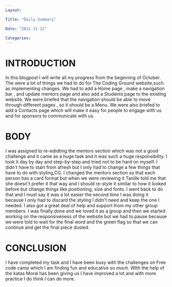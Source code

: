 ```yaml
---
Layout:

Title: "Daily Summary"

Date: "2021-11-12"

Categories:
---
```


# INTRODUCTION

In this blogpost I will write all my progress from the beginning of October. The were a lot of things we had to do for The Coding Ground website,such as implementing changes. We had to add a Home page , make a navigation bar , and update mentors page and also add a Students page to the existing website. We were briefed that the navigation should be able to move through different pages , so it should be a Menu. We were also briefed to add a Contacts page which will make it easy for people to engage with us and for sponsors to communicate with us.


# BODY

I was assigned to re-edidting the mentors section which was not a good challenge and it came as a huge task and it was such a huge responsibility. I took it day by day and step-by-step and tried not to be hard on myself. I didn't have to start from afresh but I only had to change a few things that have to do with styling,CG. I changed the mentors section so that each person has a card format but when we were reviewing it Tanille told me that she doesn't prefer it that way and I should re-style it similar to how it looked before but change things like positioning, size and fonts. I went back to do that and I must say it was a lot easier the second time I was doing it because I only had to discard the styling I didn't need and keep the one I needed. I also got a great deal of help and support from my other group members. I was finally done and we loved it as a group and then we started working on the responsiveness of the website but we had to pause because we were told to wait for the final word and the green flag so that we can continue and get the final piece dusted.  

# CONCLUSION
I have completed my task and I have been busy with the challenges on Free code camp which I am finding fun and educative so much. WIth the help of the katas Moral has been giving us I have improved a lot and with more practice I do think I can do more.
